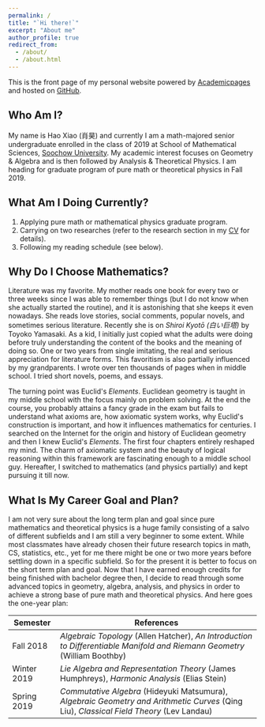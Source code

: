 ```yaml
---
permalink: /
title: "`Hi there!`"
excerpt: "About me"
author_profile: true
redirect_from: 
  - /about/
  - /about.html
---
```


This is the front page of my personal website powered by [Academicpages](https://github.com/academicpages/academicpages.github.io) and hosted on [GitHub](https://github.com).

Who Am I?
------
My name is Hao Xiao (肖昊) and currently I am a math-majored senior undergraduate enrolled in the class of 2019 at School of Mathematical Sciences, [Soochow University](http://www.suda.edu.cn). My academic interest focuses on Geometry & Algebra and is then followed by Analysis & Theoretical Physics. I am heading for graduate program of pure math or theoretical physics in Fall 2019.

What Am I Doing Currently?
------
1. Applying pure math or mathematical physics graduate program.
2. Carrying on two researches (refer to the research section in my [CV](http://Hao-Xiao.github.io/cv/) for details).
3. Following my reading schedule (see below).

Why Do I Choose Mathematics?
------
Literature was my favorite. My mother reads one book for every two or three weeks since I was able to remember things (but I do not know when she actually started the routine), and it is astonishing that she keeps it even nowadays. She reads love stories, social comments, popular novels, and sometimes serious literature. Recently she is on _Shiroi Kyotō (白い巨塔)_ by Toyoko Yamasaki. As a kid, I initially just copied what the adults were doing before truly understanding the content of the books and the meaning of doing so. One or two years from single imitating, the real and serious appreciation for literature forms. This favoritism is also partially influenced by my grandparents. I wrote over ten thousands of pages when in middle school. I tried short novels, poems, and essays.

The turning point was Euclid's _Elements_. Euclidean geometry is taught in my middle school with the focus mainly on problem solving. At the end the course, you probably attains a fancy grade in the exam but fails to understand what axioms are, how axiomatic system works, why Euclid's construction is important, and how it influences mathematics for centuries. I searched on the Internet for the origin and history of Euclidean geometry and then I knew Euclid's _Elements_. The first four chapters entirely reshaped my mind. The charm of axiomatic system and the beauty of logical reasoning within this framework are fascinating enough to a middle school guy. Hereafter, I switched to mathematics (and physics partially) and kept pursuing it till now.

What Is My Career Goal and Plan?
------
I am not very sure about the long term plan and goal since pure mathematics and theoretical physics is a huge family consisting of a salvo of different subfields and I am still a very beginner to some extent. While most classmates have already chosen their future research topics in math, CS, statistics, etc., yet for me there might be one or two more years before settling down in a specific subfield. So for the present it is better to focus on the short term plan and goal. Now that I have earned enough credits for being finished with bachelor degree then, I decide to read through some advanced topics in geometry, algebra, analysis, and physics in order to achieve a strong base of pure math and theoretical physics. And here goes the one-year plan:

| Semester         | References                                                                                         |
| ---------------- | -------------------------------------------------------------------------------------------------- |
| Fall 2018        | _Algebraic Topology_ (Allen Hatcher), _An Introduction to Differentiable Manifold and Riemann Geometry_ (William Boothby)   |
| Winter 2019      | _Lie Algebra and Representation Theory_ (James Humphreys), _Harmonic Analysis_ (Elias Stein)|
| Spring 2019      | _Commutative Algebra_ (Hideyuki Matsumura), _Algebraic Geometry and Arithmetic Curves_ (Qing Liu), _Classical Field Theory_ (Lev Landau)|

